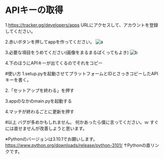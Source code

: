 # APIキーの取得
1.https://tracker.gg/developers/apps
URLにアクセスして、アカウントを登録してください。

2.赤いボタンを押してappを作ってください。
![a](https://i.gyazo.com/7a587b0b13837e6b02804559f73e3de2.png)

3.必要な項目をうめてください(画像をまるまるぱくってもよき)
![b](https://i.gyazo.com/e18fedd9584eef802b69160b30c03de4.png)

4.下のほうにAPIキーが出てくるのでそれをコピー

#使い方
1.setup.pyを起動させてプラットフォームとIDとさっきコピーしたAPIキーを書く。

2.「セットアップを終わる」を押す

3.appのなかのmain.pyを起動する

4.マッチが終わるごとに更新を押す

#以上
バグが多めかもしれません。
何かあったら僕に言ってください。ｗ
すぐには直せませんが改善しようと思います。



※Pythonのバージョンは3.10.1でお願いします。
https://www.python.org/downloads/release/python-3101/
↑Pythonの直リンクです。